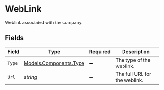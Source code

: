 # WebLink

Weblink associated with the company.


## Fields

| Field                                                     | Type                                                      | Required                                                  | Description                                               |
| --------------------------------------------------------- | --------------------------------------------------------- | --------------------------------------------------------- | --------------------------------------------------------- |
| `Type`                                                    | [Models.Components.Type](../../Models/Components/Type.md) | :heavy_minus_sign:                                        | The type of the weblink.                                  |
| `Url`                                                     | *string*                                                  | :heavy_minus_sign:                                        | The full URL for the weblink.                             |